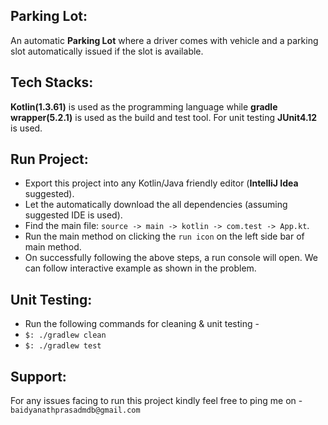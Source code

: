 ## Parking Lot:
An automatic **Parking Lot** where a driver comes with vehicle and a parking slot automatically issued if the slot is available.

## Tech Stacks:
**Kotlin(1.3.61)** is used as the programming language while **gradle wrapper(5.2.1)** is used as the build and test tool. For unit testing  **JUnit4.12** is used.

## Run Project:
- Export this project into any Kotlin/Java friendly editor (**IntelliJ Idea** suggested).
- Let the automatically download the all dependencies (assuming suggested IDE is used).
- Find the main file: `source -> main -> kotlin -> com.test -> App.kt`.
- Run the main method on clicking the `run icon` on the left side bar of main method.
- On successfully following the above steps, a run console will open. We can follow interactive example as shown in the problem.

## Unit Testing:
- Run the following commands for cleaning & unit testing -
- `$: ./gradlew clean`
- `$: ./gradlew test`

## Support:
For any issues facing to run this project kindly feel free to ping me on -`baidyanathprasadmdb@gmail.com`
